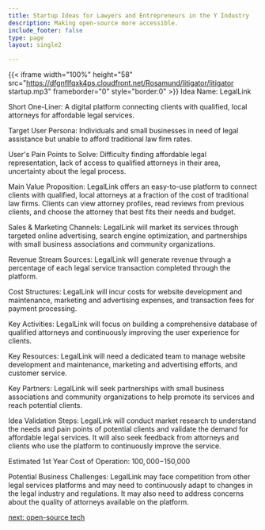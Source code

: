 ```yaml
---
title: Startup Ideas for Lawyers and Entrepreneurs in the Y Industry
description: Making open-source more accessible.
include_footer: false
type: page
layout: single2

---
```


{{< iframe width="100%" height="58" src="https://dfgnflfqxk4ps.cloudfront.net/Rosamund/litigator/litigator startup.mp3" frameborder="0" style="border:0" >}}
Idea Name: LegalLink

Short One-Liner: A digital platform connecting clients with qualified, local attorneys for affordable legal services.

Target User Persona: Individuals and small businesses in need of legal assistance but unable to afford traditional law firm rates.

User's Pain Points to Solve: Difficulty finding affordable legal representation, lack of access to qualified attorneys in their area, uncertainty about the legal process.

Main Value Proposition: LegalLink offers an easy-to-use platform to connect clients with qualified, local attorneys at a fraction of the cost of traditional law firms. Clients can view attorney profiles, read reviews from previous clients, and choose the attorney that best fits their needs and budget.

Sales & Marketing Channels: LegalLink will market its services through targeted online advertising, search engine optimization, and partnerships with small business associations and community organizations.

Revenue Stream Sources: LegalLink will generate revenue through a percentage of each legal service transaction completed through the platform.

Cost Structures: LegalLink will incur costs for website development and maintenance, marketing and advertising expenses, and transaction fees for payment processing.

Key Activities: LegalLink will focus on building a comprehensive database of qualified attorneys and continuously improving the user experience for clients.

Key Resources: LegalLink will need a dedicated team to manage website development and maintenance, marketing and advertising efforts, and customer service.

Key Partners: LegalLink will seek partnerships with small business associations and community organizations to help promote its services and reach potential clients.

Idea Validation Steps: LegalLink will conduct market research to understand the needs and pain points of potential clients and validate the demand for affordable legal services. It will also seek feedback from attorneys and clients who use the platform to continuously improve the service.

Estimated 1st Year Cost of Operation: $100,000-$150,000

Potential Business Challenges: LegalLink may face competition from other legal services platforms and may need to continuously adapt to changes in the legal industry and regulations. It may also need to address concerns about the quality of attorneys available on the platform.


<a href="https://workdojos.com/litigator/tech">next: open-source tech</a>
